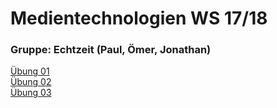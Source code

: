 
# Medientechnologien WS 17/18

### Gruppe: Echtzeit (Paul, Ömer, Jonathan)

[Übung 01](ub01.md)  
[Übung 02](ub02.md)  
[Übung 03](ub03.md)  

